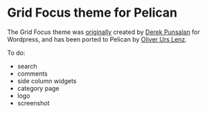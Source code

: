 # Grid Focus theme for Pelican

The Grid Focus theme was [originally](http://5thirtyone.com/grid-focus) created by [Derek Punsalan](http://punsalan.me) for Wordpress, and has been ported to Pelican by [Oliver Urs Lenz](https://github.com/oulenz).

 To do:
 * search
 * comments
 * side column widgets
 * category page
 * logo
 * screenshot